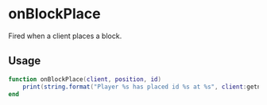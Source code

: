 # onBlockPlace

Fired when a client places a block.

## Usage

```lua
function onBlockPlace(client, position, id)
    print(string.format("Player %s has placed id %s at %s", client:getname(), id, position))
end
```
